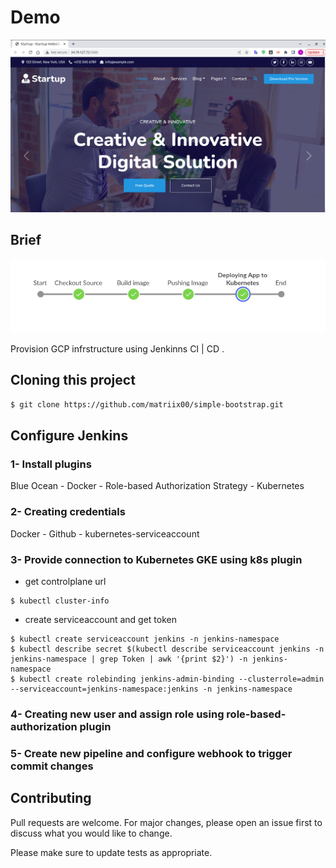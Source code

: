 # Demo
![Image](task.png)

## Brief

![Image](a1.png)

Provision GCP infrstructure using Jenkinns CI | CD .
## Cloning this project
```bash
$ git clone https://github.com/matriix00/simple-bootstrap.git
```

##  Configure Jenkins 

### 1- Install plugins
Blue Ocean  -  Docker   -  Role-based Authorization Strategy  -  Kubernetes 


### 2- Creating credentials
Docker  -  Github  -  kubernetes-serviceaccount  
### 3- Provide connection to Kubernetes GKE using k8s plugin

- get controlplane url 
```
$ kubectl cluster-info
```
- create serviceaccount and get token
```
$ kubectl create serviceaccount jenkins -n jenkins-namespace
$ kubectl describe secret $(kubectl describe serviceaccount jenkins -n jenkins-namespace | grep Token | awk '{print $2}') -n jenkins-namespace
$ kubectl create rolebinding jenkins-admin-binding --clusterrole=admin --serviceaccount=jenkins-namespace:jenkins -n jenkins-namespace
```
### 4- Creating new user and assign role  using role-based-authorization  plugin

### 5-  Create new pipeline and configure webhook to trigger commit changes 

## Contributing
Pull requests are welcome. For major changes, please open an issue first to discuss what you would like to change.

Please make sure to update tests as appropriate.

